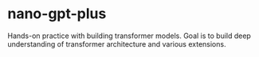 # nano-gpt-plus
Hands-on practice with building transformer models. Goal is to build deep understanding of transformer architecture and various extensions.
